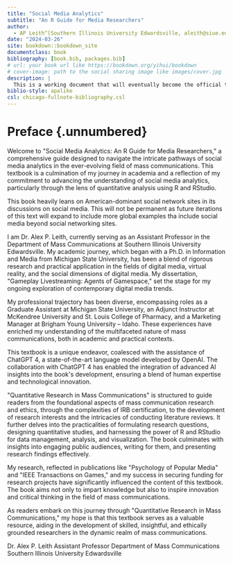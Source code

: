 ```yaml
--- 
title: "Social Media Analytics"
subtitle: "An R Guide for Media Researchers"
author:
  - AP Leith^[Southern Illinois University Edwardsville, aleith@siue.edu]
date: "2024-03-26"
site: bookdown::bookdown_site
documentclass: book
bibliography: [book.bib, packages.bib]
# url: your book url like https://bookdown.org/yihui/bookdown
# cover-image: path to the social sharing image like images/cover.jpg
description: |
  This is a working document that will eventually become the official textbook for all of Dr. Alex P. Leith's MC 471 course at Southern Illinois University Edwardsville.
biblio-style: apalike
csl: chicago-fullnote-bibliography.csl
---
```


# Preface {.unnumbered}

Welcome to "Social Media Analytics: An R Guide for Media Researchers," a comprehensive guide designed to navigate the intricate pathways of social media analytics in the ever-evolving field of mass communications. This textbook is a culmination of my journey in academia and a reflection of my commitment to advancing the understanding of social media analytics, particularly through the lens of quantitative analysis using R and RStudio.

This book heavily leans on American-dominant social network sites in its discussions on social media. This will not be permanent as future iterations of this text will expand to include more global examples tha include social media beyond social networking sites.

I am Dr. Alex P. Leith, currently serving as an Assistant Professor in the Department of Mass Communications at Southern Illinois University Edwardsville. My academic journey, which began with a Ph.D. in Information and Media from Michigan State University, has been a blend of rigorous research and practical application in the fields of digital media, virtual reality, and the social dimensions of digital media. My dissertation, "Gameplay Livestreaming: Agents of Gamespace," set the stage for my ongoing exploration of contemporary digital media trends. 

My professional trajectory has been diverse, encompassing roles as a Graduate Assistant at Michigan State University, an Adjunct Instructor at McKendree University and St. Louis College of Pharmacy, and a Marketing Manager at Brigham Young University – Idaho. These experiences have enriched my understanding of the multifaceted nature of mass communications, both in academic and practical contexts.

This textbook is a unique endeavor, coalesced with the assistance of ChatGPT 4, a state-of-the-art language model developed by OpenAI. The collaboration with ChatGPT 4 has enabled the integration of advanced AI insights into the book's development, ensuring a blend of human expertise and technological innovation. 

"Quantitative Research in Mass Communications" is structured to guide readers from the foundational aspects of mass communication research and ethics, through the complexities of IRB certification, to the development of research interests and the intricacies of conducting literature reviews. It further delves into the practicalities of formulating research questions, designing quantitative studies, and harnessing the power of R and RStudio for data management, analysis, and visualization. The book culminates with insights into engaging public audiences, writing for them, and presenting research findings effectively.

My research, reflected in publications like "Psychology of Popular Media" and "IEEE Transactions on Games," and my success in securing funding for research projects have significantly influenced the content of this textbook. The book aims not only to impart knowledge but also to inspire innovation and critical thinking in the field of mass communications.

As readers embark on this journey through "Quantitative Research in Mass Communications," my hope is that this textbook serves as a valuable resource, aiding in the development of skilled, insightful, and ethically grounded researchers in the dynamic realm of mass communications.

Dr. Alex P. Leith
Assistant Professor
Department of Mass Communications
Southern Illinois University Edwardsville
